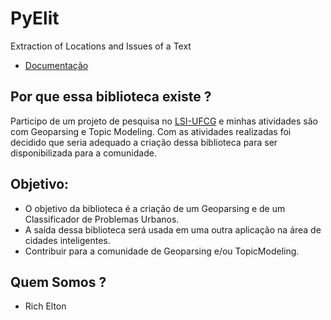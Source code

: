 # PyElit
Extraction of Locations and Issues of a Text

- [Documentação](start.md)

## Por que essa biblioteca existe ?
Participo de um projeto de pesquisa no [LSI-UFCG](https://sites.google.com/view/lsi-ufcg) e minhas atividades são com Geoparsing e Topic Modeling. Com as atividades realizadas foi decidido que seria adequado a criação dessa biblioteca para ser disponibilizada para a comunidade.

## Objetivo:

- O objetivo da biblioteca é a criação de um Geoparsing e de um Classificador de Problemas Urbanos.
- A saída dessa biblioteca será usada em uma outra aplicação na área de cidades inteligentes.
- Contribuir para a comunidade de Geoparsing e/ou TopicModeling.

## Quem Somos ?

- Rich Elton
